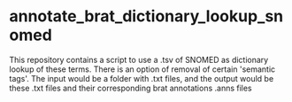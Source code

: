 # annotate_brat_dictionary_lookup_snomed
This repository contains a script to use a .tsv of SNOMED as dictionary lookup of these terms. There is an option of removal of certain 'semantic tags'. The input would be a folder with .txt files, and the output would be these .txt files and their corresponding brat annotations .anns files
